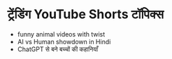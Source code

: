 
# ट्रेंडिंग YouTube Shorts टॉपिक्स

- funny animal videos with twist
- AI vs Human showdown in Hindi
- ChatGPT से बने बच्चों की कहानियाँ
